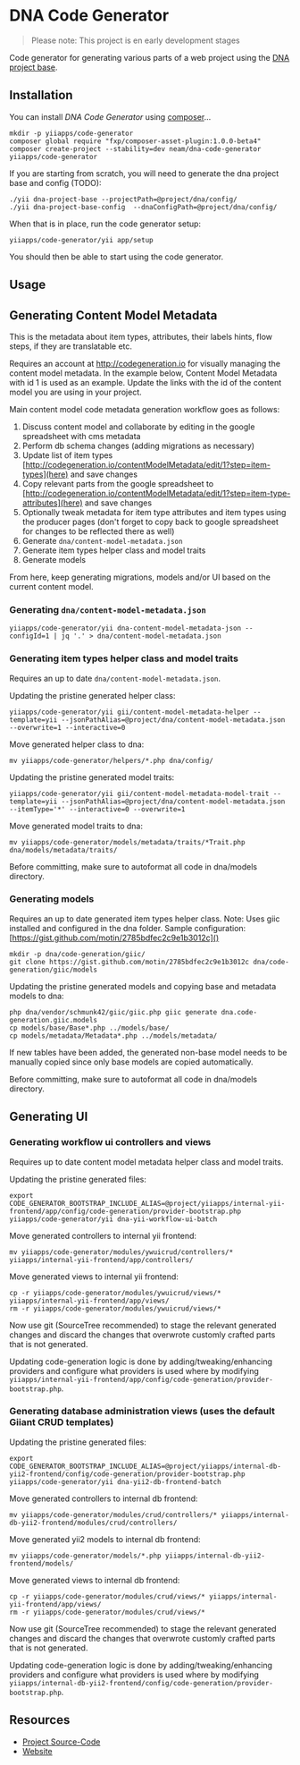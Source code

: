 DNA Code Generator
====================

> Please note: This project is en early development stages

Code generator for generating various parts of a web project using the [DNA project base](http://neamlabs.com/dna-project-base/).

Installation
-----------

You can install _DNA Code Generator_ using [composer](https://getcomposer.org/download/)...

    mkdir -p yiiapps/code-generator
    composer global require "fxp/composer-asset-plugin:1.0.0-beta4"
    composer create-project --stability=dev neam/dna-code-generator yiiapps/code-generator

If you are starting from scratch, you will need to generate the dna project base and config (TODO):

    ./yii dna-project-base --projectPath=@project/dna/config/
    ./yii dna-project-base-config  --dnaConfigPath=@project/dna/config/

When that is in place, run the code generator setup:
    
    yiiapps/code-generator/yii app/setup

You should then be able to start using the code generator.

Usage
-----

## Generating Content Model Metadata

This is the metadata about item types, attributes, their labels hints, flow steps, if they are translatable etc.

Requires an account at http://codegeneration.io for visually managing the content model metadata. In the example below, Content Model Metadata with id 1 is used as an example. Update the links with the id of the content model you are using in your project.

Main content model code metadata generation workflow goes as follows:

1. Discuss content model and collaborate by editing in the google spreadsheet with cms metadata
2. Perform db schema changes (adding migrations as necessary)
3. Update list of item types [http://codegeneration.io/contentModelMetadata/edit/1?step=item-types](here) and save changes
4. Copy relevant parts from the google spreadsheet to [http://codegeneration.io/contentModelMetadata/edit/1?step=item-type-attributes](here) and save changes
5. Optionally tweak metadata for item type attributes and item types using the producer pages (don't forget to copy back to google spreadsheet for changes to be reflected there as well)
6. Generate `dna/content-model-metadata.json`
7. Generate item types helper class and model traits
8. Generate models

From here, keep generating migrations, models and/or UI based on the current content model.

### Generating `dna/content-model-metadata.json`

    yiiapps/code-generator/yii dna-content-model-metadata-json --configId=1 | jq '.' > dna/content-model-metadata.json

### Generating item types helper class and model traits

Requires an up to date `dna/content-model-metadata.json`.

Updating the pristine generated helper class:

    yiiapps/code-generator/yii gii/content-model-metadata-helper --template=yii --jsonPathAlias=@project/dna/content-model-metadata.json --overwrite=1 --interactive=0

Move generated helper class to dna:

    mv yiiapps/code-generator/helpers/*.php dna/config/

Updating the pristine generated model traits:

    yiiapps/code-generator/yii gii/content-model-metadata-model-trait --template=yii --jsonPathAlias=@project/dna/content-model-metadata.json --itemType='*' --interactive=0 --overwrite=1

Move generated model traits to dna:

    mv yiiapps/code-generator/models/metadata/traits/*Trait.php dna/models/metadata/traits/

Before committing, make sure to autoformat all code in dna/models directory.

### Generating models

Requires an up to date generated item types helper class. Note: Uses giic installed and configured in the dna folder. Sample configuration: [https://gist.github.com/motin/2785bdfec2c9e1b3012c]()

    mkdir -p dna/code-generation/giic/
    git clone https://gist.github.com/motin/2785bdfec2c9e1b3012c dna/code-generation/giic/models

Updating the pristine generated models and copying base and metadata models to dna:

    php dna/vendor/schmunk42/giic/giic.php giic generate dna.code-generation.giic.models
    cp models/base/Base*.php ../models/base/
    cp models/metadata/Metadata*.php ../models/metadata/

If new tables have been added, the generated non-base model needs to be manually copied since only base models are copied automatically.

Before committing, make sure to autoformat all code in dna/models directory.

## Generating UI

### Generating workflow ui controllers and views

Requires up to date content model metadata helper class and model traits.

Updating the pristine generated files:

    export CODE_GENERATOR_BOOTSTRAP_INCLUDE_ALIAS=@project/yiiapps/internal-yii-frontend/app/config/code-generation/provider-bootstrap.php
    yiiapps/code-generator/yii dna-yii-workflow-ui-batch

Move generated controllers to internal yii frontend:

    mv yiiapps/code-generator/modules/ywuicrud/controllers/* yiiapps/internal-yii-frontend/app/controllers/

Move generated views to internal yii frontend:

    cp -r yiiapps/code-generator/modules/ywuicrud/views/* yiiapps/internal-yii-frontend/app/views/
    rm -r yiiapps/code-generator/modules/ywuicrud/views/*

Now use git (SourceTree recommended) to stage the relevant generated changes and discard the changes that overwrote customly crafted parts that is not generated.

Updating code-generation logic is done by adding/tweaking/enhancing providers and configure what providers is used where by modifying `yiiapps/internal-yii-frontend/app/config/code-generation/provider-bootstrap.php`.

### Generating database administration views (uses the default Giiant CRUD templates)

Updating the pristine generated files:

    export CODE_GENERATOR_BOOTSTRAP_INCLUDE_ALIAS=@project/yiiapps/internal-db-yii2-frontend/config/code-generation/provider-bootstrap.php
    yiiapps/code-generator/yii dna-yii2-db-frontend-batch

Move generated controllers to internal db frontend:

    mv yiiapps/code-generator/modules/crud/controllers/* yiiapps/internal-db-yii2-frontend/modules/crud/controllers/

Move generated yii2 models to internal db frontend:

    mv yiiapps/code-generator/models/*.php yiiapps/internal-db-yii2-frontend/models/

Move generated views to internal db frontend:

    cp -r yiiapps/code-generator/modules/crud/views/* yiiapps/internal-yii-frontend/app/views/
    rm -r yiiapps/code-generator/modules/crud/views/*

Now use git (SourceTree recommended) to stage the relevant generated changes and discard the changes that overwrote customly crafted parts that is not generated.

Updating code-generation logic is done by adding/tweaking/enhancing providers and configure what providers is used where by modifying `yiiapps/internal-db-yii2-frontend/config/code-generation/provider-bootstrap.php`.

Resources
---------

- [Project Source-Code](https://github.com/neam/dna-code-generator)
- [Website](http://neamlabs.com/dna-project-base/)
